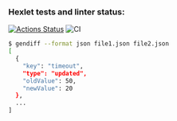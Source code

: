 ### Hexlet tests and linter status:
[![Actions Status](https://github.com/elrbkn/qa-auto-engineer-javascript-project-87/actions/workflows/hexlet-check.yml/badge.svg)](https://github.com/elrbkn/qa-auto-engineer-javascript-project-87/actions)
![CI](https://github.com/elrbkn/elrbkn_qa-auto-engineer-javascript-project-87/actions/workflows/test.yml/badge.svg)

```bash
$ gendiff --format json file1.json file2.json
[
  {
    "key": "timeout",
    "type": "updated",
    "oldValue": 50,
    "newValue": 20
  },
  ...
]
```
